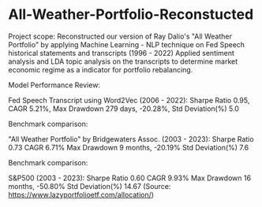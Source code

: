 # All-Weather-Portfolio-Reconstucted

Project scope:
Reconstructed our version of Ray Dalio's "All Weather Portfolio" by applying Machine Learning - NLP technique on Fed Speech historical statements and transcripts (1996 - 2022) 
Applied sentiment analysis and LDA topic analysis on the transcripts to determine market economic regime as a indicator for portfolio rebalancing.

Model Performance Review:

Fed Speech Transcript using Word2Vec (2006 - 2022):
Sharpe Ratio 0.95,
CAGR 5.21%,
Max Drawdown 279 days, -20.28%,
Std Deviation(%) 5.0

Benchmark comparison: 

"All Weather Portfolio" by Bridgewaters Assoc. (2003 - 2023):
Sharpe Ratio 0.73
CAGR 6.71%
Max Drawdown 9 months, -20.19%
Std Deviation(%) 7.6

Benchmark comparison: 

S&P500 (2003 - 2023):
Sharpe Ratio 0.60
CAGR 9.93%
Max Drawdown 16 months, -50.80%
Std Deviation(%) 14.67
(Source: https://www.lazyportfolioetf.com/allocation/)
